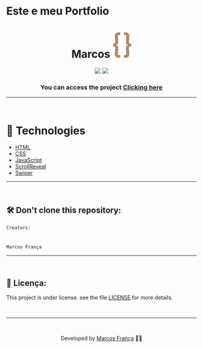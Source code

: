 # Este e meu Portfolio


<h1 align="center"> Marcos
    <img src="./assets/svg/logo.svg">
</h1>

<div align="center">
    <img src="https://img.shields.io/github/repo-size/marhff/portfolio?color=B08968" />
    <img src="https://img.shields.io/github/license/marhff/portfolio?color=B08968" />
</div>

<h3 align="center">You can access the project <a href="https://marhf-portfolio.netlify.app" target="_blank">Clicking here</a></h3>



---

</br>

# 🚀 Technologies

- [HTML](https://www.w3schools.com/html/)
- [CSS](https://www.w3schools.com/css/)
- [JavaScript](https://developer.mozilla.org/en-US/docs/Web/JavaScript)
- [ScrollReveal](https://scrollrevealjs.org/)
- [Swiper](https://swiperjs.com/)

---

<br/>

## 🛠 Don't clone this repository:

```bash
Creators:


Marcos França

```

---

<br/>

## 📝 Licença:

This project is under license. see the file [LICENSE](LICENSE.md) for more details.

<br/>

---

<br/>

<p align="center"> Developed by <a href="https://www.linkedin.com/in/marcos-frança-a7847a1b2/">Marcos França</a> ✌🏼</p>

